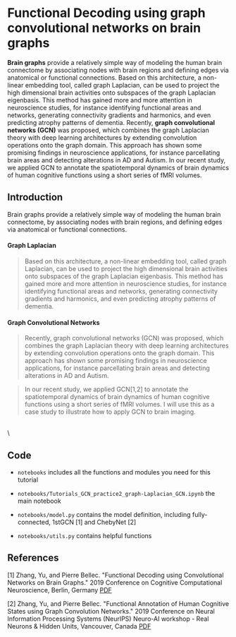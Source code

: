 

# Functional Decoding using graph convolutional networks on brain graphs
**Brain graphs** provide a relatively simple way of modeling the human brain connectome by associating nodes with brain regions and defining edges via anatomical or functional connections. Based on this architecture, a non-linear embedding tool, called graph Laplacian, can be used to project the high dimensional brain activities onto subspaces of the graph Laplacian eigenbasis. This method has gained more and more attention in neuroscience studies, for instance identifying functional areas and networks, generating connectivity gradients and harmonics, and even predicting atrophy patterns of dementia. Recently, **graph convolutional networks (GCN)** was proposed, which combines the graph Laplacian theory with deep learning architectures by extending convolution operations onto the graph domain. This approach has shown some promising findings in neuroscience applications, for instance parcellating brain areas and detecting alterations in AD and Autism. In our recent study, we applied GCN to annotate the spatiotemporal dynamics of brain dynamics of human cognitive functions using a short series of fMRI volumes. 


## Introduction
Brain graphs provide a relatively simple way of modeling the human brain connectome, by associating nodes with brain regions, and defining edges via anatomical or functional connections. 
#### Graph Laplacian
> Based on this architecture, a non-linear embedding tool, called graph Laplacian, can be used to project the high dimensional brain activities onto subspaces of the graph Laplacian eigenbasis.
This method has gained more and more attention in neuroscience studies, for instance identifying functional areas and networks, generating connectivity gradients and harmonics, and even predicting atrophy patterns of dementia. 
#### Graph Convolutional Networks
> Recently, graph convolutional networks (GCN) was proposed, which combines the graph Laplacian theory with deep learning architectures by extending convolution operations onto the graph domain. 
> This approach has shown some promising findings in neuroscience applications, for instance parcellating brain areas and detecting alterations in AD and Autism. 

> In our recent study, we applied GCN[1,2] to annotate the spatiotemporal dynamics of brain dynamics of human cognitive functions using a short series of fMRI volumes. 
I will use this as a case study to illustrate how to apply GCN to brain imaging.




\
\

## Code
 * ```notebooks``` includes all the functions and modules you need for this tutorial

 * ```notebooks/Tutorials_GCN_practice2_graph-Laplacian_GCN.ipynb``` the main notebook

 * ```notebooks/model.py``` contains the model definition, including fully-connected, 1stGCN [1] and ChebyNet [2]

 * ```notebooks/utils.py``` contains helpful functions


## References
<a id="1">[1]</a> Zhang, Yu, and Pierre Bellec. "Functional Decoding using Convolutional Networks on Brain Graphs." 2019 Conference on Cognitive Computational Neuroscience, Berlin, Germany [PDF](https://ccneuro.org/2019/proceedings/0001137.pdf)

<a id="2">[2]</a> Zhang, Yu, and Pierre Bellec. "Functional Annotation of Human Cognitive States using Graph Convolution Networks." 2019 Conference on Neural Information Processing Systems (NeurIPS) Neuro-AI workshop - Real Neurons & Hidden Units, Vancouver, Canada [PDF](https://openreview.net/pdf?id=HJenmmF8Ir)

